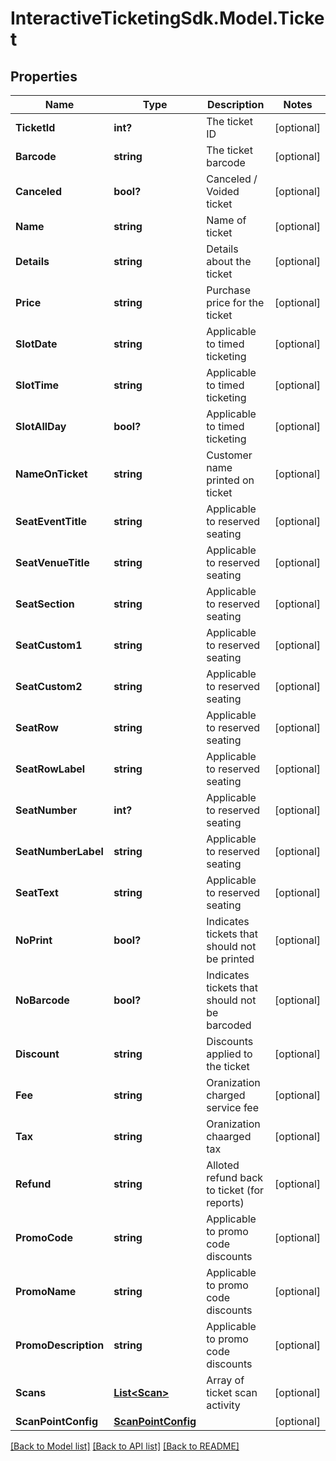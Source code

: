 # InteractiveTicketingSdk.Model.Ticket
## Properties

Name | Type | Description | Notes
------------ | ------------- | ------------- | -------------
**TicketId** | **int?** | The ticket ID | [optional] 
**Barcode** | **string** | The ticket barcode | [optional] 
**Canceled** | **bool?** | Canceled / Voided ticket | [optional] 
**Name** | **string** | Name of ticket | [optional] 
**Details** | **string** | Details about the ticket | [optional] 
**Price** | **string** | Purchase price for the ticket | [optional] 
**SlotDate** | **string** | Applicable to timed ticketing | [optional] 
**SlotTime** | **string** | Applicable to timed ticketing | [optional] 
**SlotAllDay** | **bool?** | Applicable to timed ticketing | [optional] 
**NameOnTicket** | **string** | Customer name printed on ticket | [optional] 
**SeatEventTitle** | **string** | Applicable to reserved seating | [optional] 
**SeatVenueTitle** | **string** | Applicable to reserved seating | [optional] 
**SeatSection** | **string** | Applicable to reserved seating | [optional] 
**SeatCustom1** | **string** | Applicable to reserved seating | [optional] 
**SeatCustom2** | **string** | Applicable to reserved seating | [optional] 
**SeatRow** | **string** | Applicable to reserved seating | [optional] 
**SeatRowLabel** | **string** | Applicable to reserved seating | [optional] 
**SeatNumber** | **int?** | Applicable to reserved seating | [optional] 
**SeatNumberLabel** | **string** | Applicable to reserved seating | [optional] 
**SeatText** | **string** | Applicable to reserved seating | [optional] 
**NoPrint** | **bool?** | Indicates tickets that should not be printed | [optional] 
**NoBarcode** | **bool?** | Indicates tickets that should not be barcoded | [optional] 
**Discount** | **string** | Discounts applied to the ticket | [optional] 
**Fee** | **string** | Oranization charged service fee | [optional] 
**Tax** | **string** | Oranization chaarged tax | [optional] 
**Refund** | **string** | Alloted refund back to ticket (for reports) | [optional] 
**PromoCode** | **string** | Applicable to promo code discounts | [optional] 
**PromoName** | **string** | Applicable to promo code discounts | [optional] 
**PromoDescription** | **string** | Applicable to promo code discounts | [optional] 
**Scans** | [**List&lt;Scan&gt;**](Scan.md) | Array of ticket scan activity | [optional] 
**ScanPointConfig** | [**ScanPointConfig**](ScanPointConfig.md) |  | [optional] 

[[Back to Model list]](../README.md#documentation-for-models) [[Back to API list]](../README.md#documentation-for-api-endpoints) [[Back to README]](../README.md)

